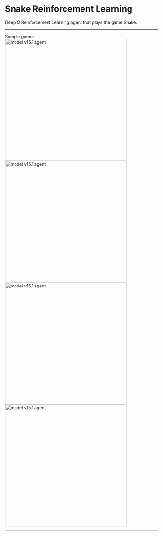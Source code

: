 # Snake Reinforcement Learning

Deep Q Reinforcement Learning agent that plays the game Snake.
***
Sample games<br>
<img width="400" height="400" src="https://github.com/DylanRuth/rl-snake/tree/main/images/game_visual_v15.1_188000_1.gif" alt="model v15.1 agent" ><img width="400" height="400" src="https://github.com/DylanRuth/rl-snake/tree/main/images/game_visual_v15.1_188000_5.gif" alt="model v15.1 agent" >
<img width="400" height="400" src="https://github.com/DylanRuth/rl-snake/tree/main/images/game_visual_v15.1_188000_6.gif" alt="model v15.1 agent" ><img width="400" height="400" src="https://github.com/DylanRuth/rl-snake/tree/main/images/game_visual_v15.1_188000_11.gif" alt="model v15.1 agent" >
***
